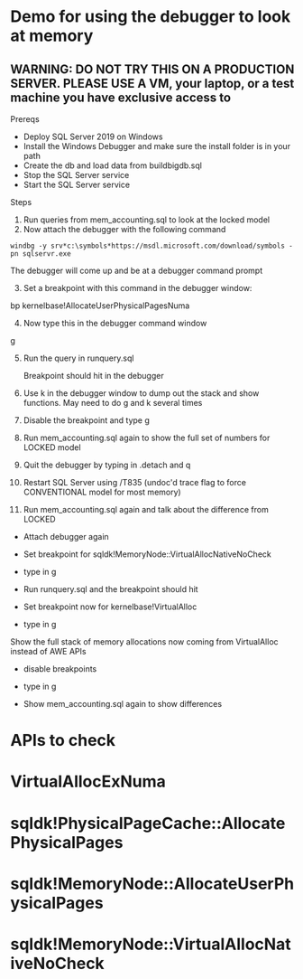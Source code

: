 # Demo for using the debugger to look at memory

## WARNING: DO NOT TRY THIS ON A PRODUCTION SERVER. PLEASE USE A VM, your laptop, or a test machine you have exclusive access to

Prereqs

- Deploy SQL Server 2019 on Windows
- Install the Windows Debugger and make sure the install folder is in your path
- Create the db and load data from buildbigdb.sql
- Stop the SQL Server service
- Start the SQL Server service

Steps

1. Run queries from mem_accounting.sql to look at the locked model
2. Now attach the debugger with the following command

`windbg -y srv*c:\symbols*https://msdl.microsoft.com/download/symbols -pn sqlservr.exe`

   The debugger will come up and be at a debugger command prompt

3. Set a breakpoint with this command in the debugger window:

bp kernelbase!AllocateUserPhysicalPagesNuma

4. Now type this in the debugger command window

g

5. Run the query in runquery.sql

   Breakpoint should hit in the debugger

6. Use k in the debugger window to dump out the stack and show functions. May need to do g and k several times

7. Disable the breakpoint and type g

8. Run mem_accounting.sql again to show the full set of numbers for LOCKED model

9. Quit the debugger by typing in .detach and q

10. Restart SQL Server using /T835 (undoc'd trace flag to force CONVENTIONAL model for most memory)

11. Run mem_accounting.sql again and talk about the difference from LOCKED

- Attach debugger again

- Set breakpoint for sqldk!MemoryNode::VirtualAllocNativeNoCheck

- type in g

- Run runquery.sql and the breakpoint should hit

- Set breakpoint now for kernelbase!VirtualAlloc

- type in g

Show the full stack of memory allocations now coming from VirtualAlloc instead of AWE APIs

- disable breakpoints

- type in g

- Show mem_accounting.sql again to show differences

# APIs to check
#
# VirtualAllocExNuma
# sqldk!PhysicalPageCache::AllocatePhysicalPages
# sqldk!MemoryNode::AllocateUserPhysicalPages
# sqldk!MemoryNode::VirtualAllocNativeNoCheck
